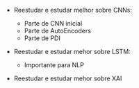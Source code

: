 - Reestudar e estudar melhor sobre CNNs:
    - Parte de CNN inicial
    - Parte de AutoEncoders
    - Parte de PDI

- Reestudar e estudar mehor sobre LSTM:
    - Importante para NLP

- Reestudar e estudar mehor sobre XAI